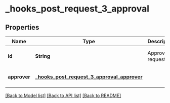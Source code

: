 # _hooks_post_request_3_approval
## Properties

| Name | Type | Description | Notes |
|------------ | ------------- | ------------- | -------------|
| **id** | **String** | Approval request ID | [optional] [default to null] |
| **approver** | [**_hooks_post_request_3_approval_approver**](_hooks_post_request_3_approval_approver.md) |  | [optional] [default to null] |

[[Back to Model list]](../README.md#documentation-for-models) [[Back to API list]](../README.md#documentation-for-api-endpoints) [[Back to README]](../README.md)

